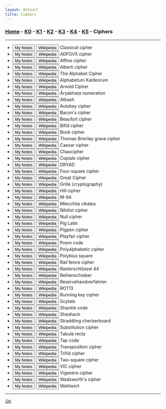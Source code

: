 ```yaml
---
layout: default
title: Ciphers
---
```


### [Home](../README.md) - [K0](./K0.md) - [K1](./K1.md) - [K2](./K2.md) - [K3](./K3.md) - [K4](./K4.md) - [K5](./K5.md) - Ciphers

---

*  <button name="button" onclick="./classical_cipher.md" href="./classical_cipher.md">My Notes</button>  <button name="button" onclick="https://en.wikipedia.org//wiki/Classical_cipher" href="https://en.wikipedia.org//wiki/Classical_cipher">Wikipedia</button>  Classical cipher
*  <button name="button" onclick="./adfgvx_cipher.md" href="./adfgvx_cipher.md">My Notes</button>  <button name="button" onclick="https://en.wikipedia.org//wiki/ADFGVX_cipher" href="https://en.wikipedia.org//wiki/ADFGVX_cipher">Wikipedia</button>  ADFGVX cipher
*  <button name="button" onclick="./affine_cipher.md" href="./affine_cipher.md">My Notes</button>  <button name="button" onclick="https://en.wikipedia.org//wiki/Affine_cipher" href="https://en.wikipedia.org//wiki/Affine_cipher">Wikipedia</button>  Affine cipher
*  <button name="button" onclick="./alberti_cipher.md" href="./alberti_cipher.md">My Notes</button>  <button name="button" onclick="https://en.wikipedia.org//wiki/Alberti_cipher" href="https://en.wikipedia.org//wiki/Alberti_cipher">Wikipedia</button>  Alberti cipher
*  <button name="button" onclick="./the_alphabet_cipher.md" href="./the_alphabet_cipher.md">My Notes</button>  <button name="button" onclick="https://en.wikipedia.org//wiki/The_Alphabet_Cipher" href="https://en.wikipedia.org//wiki/The_Alphabet_Cipher">Wikipedia</button>  The Alphabet Cipher
*  <button name="button" onclick="./alphabetum_kaldeorum.md" href="./alphabetum_kaldeorum.md">My Notes</button>  <button name="button" onclick="https://en.wikipedia.org//wiki/Alphabetum_Kaldeorum" href="https://en.wikipedia.org//wiki/Alphabetum_Kaldeorum">Wikipedia</button>  Alphabetum Kaldeorum
*  <button name="button" onclick="./arnold_cipher.md" href="./arnold_cipher.md">My Notes</button>  <button name="button" onclick="https://en.wikipedia.org//wiki/Arnold_Cipher" href="https://en.wikipedia.org//wiki/Arnold_Cipher">Wikipedia</button>  Arnold Cipher
*  <button name="button" onclick="./Āryabhaṭa_numeration.md" href="./Āryabhaṭa_numeration.md">My Notes</button>  <button name="button" onclick="https://en.wikipedia.org//wiki/%C4%80ryabha%E1%B9%ADa_numeration" href="https://en.wikipedia.org//wiki/%C4%80ryabha%E1%B9%ADa_numeration">Wikipedia</button>  Āryabhaṭa numeration
*  <button name="button" onclick="./atbash.md" href="./atbash.md">My Notes</button>  <button name="button" onclick="https://en.wikipedia.org//wiki/Atbash" href="https://en.wikipedia.org//wiki/Atbash">Wikipedia</button>  Atbash
*  <button name="button" onclick="./autokey_cipher.md" href="./autokey_cipher.md">My Notes</button>  <button name="button" onclick="https://en.wikipedia.org//wiki/Autokey_cipher" href="https://en.wikipedia.org//wiki/Autokey_cipher">Wikipedia</button>  Autokey cipher
*  <button name="button" onclick="./bacon's_cipher.md" href="./bacon's_cipher.md">My Notes</button>  <button name="button" onclick="https://en.wikipedia.org//wiki/Bacon%27s_cipher" href="https://en.wikipedia.org//wiki/Bacon%27s_cipher">Wikipedia</button>  Bacon's cipher
*  <button name="button" onclick="./beaufort_cipher.md" href="./beaufort_cipher.md">My Notes</button>  <button name="button" onclick="https://en.wikipedia.org//wiki/Beaufort_cipher" href="https://en.wikipedia.org//wiki/Beaufort_cipher">Wikipedia</button>  Beaufort cipher
*  <button name="button" onclick="./bifid_cipher.md" href="./bifid_cipher.md">My Notes</button>  <button name="button" onclick="https://en.wikipedia.org//wiki/Bifid_cipher" href="https://en.wikipedia.org//wiki/Bifid_cipher">Wikipedia</button>  Bifid cipher
*  <button name="button" onclick="./book_cipher.md" href="./book_cipher.md">My Notes</button>  <button name="button" onclick="https://en.wikipedia.org//wiki/Book_cipher" href="https://en.wikipedia.org//wiki/Book_cipher">Wikipedia</button>  Book cipher
*  <button name="button" onclick="./thomas_brierley_grave_cipher.md" href="./thomas_brierley_grave_cipher.md">My Notes</button>  <button name="button" onclick="https://en.wikipedia.org//wiki/Thomas_Brierley_grave_cipher" href="https://en.wikipedia.org//wiki/Thomas_Brierley_grave_cipher">Wikipedia</button>  Thomas Brierley grave cipher
*  <button name="button" onclick="./caesar_cipher.md" href="./caesar_cipher.md">My Notes</button>  <button name="button" onclick="https://en.wikipedia.org//wiki/Caesar_cipher" href="https://en.wikipedia.org//wiki/Caesar_cipher">Wikipedia</button>  Caesar cipher
*  <button name="button" onclick="./chaocipher.md" href="./chaocipher.md">My Notes</button>  <button name="button" onclick="https://en.wikipedia.org//wiki/Chaocipher" href="https://en.wikipedia.org//wiki/Chaocipher">Wikipedia</button>  Chaocipher
*  <button name="button" onclick="./copiale_cipher.md" href="./copiale_cipher.md">My Notes</button>  <button name="button" onclick="https://en.wikipedia.org//wiki/Copiale_cipher" href="https://en.wikipedia.org//wiki/Copiale_cipher">Wikipedia</button>  Copiale cipher
*  <button name="button" onclick="./dryad.md" href="./dryad.md">My Notes</button>  <button name="button" onclick="https://en.wikipedia.org//wiki/DRYAD" href="https://en.wikipedia.org//wiki/DRYAD">Wikipedia</button>  DRYAD
*  <button name="button" onclick="./four_square_cipher.md" href="./four_square_cipher.md">My Notes</button>  <button name="button" onclick="https://en.wikipedia.org//wiki/Four-square_cipher" href="https://en.wikipedia.org//wiki/Four-square_cipher">Wikipedia</button>  Four-square cipher
*  <button name="button" onclick="./great_cipher.md" href="./great_cipher.md">My Notes</button>  <button name="button" onclick="https://en.wikipedia.org//wiki/Great_Cipher" href="https://en.wikipedia.org//wiki/Great_Cipher">Wikipedia</button>  Great Cipher
*  <button name="button" onclick="./grille_(cryptography).md" href="./grille_(cryptography).md">My Notes</button>  <button name="button" onclick="https://en.wikipedia.org//wiki/Grille_(cryptography)" href="https://en.wikipedia.org//wiki/Grille_(cryptography)">Wikipedia</button>  Grille (cryptography)
*  <button name="button" onclick="./hill_cipher.md" href="./hill_cipher.md">My Notes</button>  <button name="button" onclick="https://en.wikipedia.org//wiki/Hill_cipher" href="https://en.wikipedia.org//wiki/Hill_cipher">Wikipedia</button>  Hill cipher
*  <button name="button" onclick="./m_94.md" href="./m_94.md">My Notes</button>  <button name="button" onclick="https://en.wikipedia.org//wiki/M-94" href="https://en.wikipedia.org//wiki/M-94">Wikipedia</button>  M-94
*  <button name="button" onclick="./mlecchita_vikalpa.md" href="./mlecchita_vikalpa.md">My Notes</button>  <button name="button" onclick="https://en.wikipedia.org//wiki/Mlecchita_vikalpa" href="https://en.wikipedia.org//wiki/Mlecchita_vikalpa">Wikipedia</button>  Mlecchita vikalpa
*  <button name="button" onclick="./nihilist_cipher.md" href="./nihilist_cipher.md">My Notes</button>  <button name="button" onclick="https://en.wikipedia.org//wiki/Nihilist_cipher" href="https://en.wikipedia.org//wiki/Nihilist_cipher">Wikipedia</button>  Nihilist cipher
*  <button name="button" onclick="./null_cipher.md" href="./null_cipher.md">My Notes</button>  <button name="button" onclick="https://en.wikipedia.org//wiki/Null_cipher" href="https://en.wikipedia.org//wiki/Null_cipher">Wikipedia</button>  Null cipher
*  <button name="button" onclick="./pig_latin.md" href="./pig_latin.md">My Notes</button>  <button name="button" onclick="https://en.wikipedia.org//wiki/Pig_Latin" href="https://en.wikipedia.org//wiki/Pig_Latin">Wikipedia</button>  Pig Latin
*  <button name="button" onclick="./pigpen_cipher.md" href="./pigpen_cipher.md">My Notes</button>  <button name="button" onclick="https://en.wikipedia.org//wiki/Pigpen_cipher" href="https://en.wikipedia.org//wiki/Pigpen_cipher">Wikipedia</button>  Pigpen cipher
*  <button name="button" onclick="./playfair_cipher.md" href="./playfair_cipher.md">My Notes</button>  <button name="button" onclick="https://en.wikipedia.org//wiki/Playfair_cipher" href="https://en.wikipedia.org//wiki/Playfair_cipher">Wikipedia</button>  Playfair cipher
*  <button name="button" onclick="./poem_code.md" href="./poem_code.md">My Notes</button>  <button name="button" onclick="https://en.wikipedia.org//wiki/Poem_code" href="https://en.wikipedia.org//wiki/Poem_code">Wikipedia</button>  Poem code
*  <button name="button" onclick="./polyalphabetic_cipher.md" href="./polyalphabetic_cipher.md">My Notes</button>  <button name="button" onclick="https://en.wikipedia.org//wiki/Polyalphabetic_cipher" href="https://en.wikipedia.org//wiki/Polyalphabetic_cipher">Wikipedia</button>  Polyalphabetic cipher
*  <button name="button" onclick="./polybius_square.md" href="./polybius_square.md">My Notes</button>  <button name="button" onclick="https://en.wikipedia.org//wiki/Polybius_square" href="https://en.wikipedia.org//wiki/Polybius_square">Wikipedia</button>  Polybius square
*  <button name="button" onclick="./rail_fence_cipher.md" href="./rail_fence_cipher.md">My Notes</button>  <button name="button" onclick="https://en.wikipedia.org//wiki/Rail_fence_cipher" href="https://en.wikipedia.org//wiki/Rail_fence_cipher">Wikipedia</button>  Rail fence cipher
*  <button name="button" onclick="./rasterschlüssel_44.md" href="./rasterschlüssel_44.md">My Notes</button>  <button name="button" onclick="https://en.wikipedia.org//wiki/Rasterschl%C3%BCssel_44" href="https://en.wikipedia.org//wiki/Rasterschl%C3%BCssel_44">Wikipedia</button>  Rasterschlüssel 44
*  <button name="button" onclick="./reihenschieber.md" href="./reihenschieber.md">My Notes</button>  <button name="button" onclick="https://en.wikipedia.org//wiki/Reihenschieber" href="https://en.wikipedia.org//wiki/Reihenschieber">Wikipedia</button>  Reihenschieber
*  <button name="button" onclick="./reservehandverfahren.md" href="./reservehandverfahren.md">My Notes</button>  <button name="button" onclick="https://en.wikipedia.org//wiki/Reservehandverfahren" href="https://en.wikipedia.org//wiki/Reservehandverfahren">Wikipedia</button>  Reservehandverfahren
*  <button name="button" onclick="./rot13.md" href="./rot13.md">My Notes</button>  <button name="button" onclick="https://en.wikipedia.org//wiki/ROT13" href="https://en.wikipedia.org//wiki/ROT13">Wikipedia</button>  ROT13
*  <button name="button" onclick="./running_key_cipher.md" href="./running_key_cipher.md">My Notes</button>  <button name="button" onclick="https://en.wikipedia.org//wiki/Running_key_cipher" href="https://en.wikipedia.org//wiki/Running_key_cipher">Wikipedia</button>  Running key cipher
*  <button name="button" onclick="./scytale.md" href="./scytale.md">My Notes</button>  <button name="button" onclick="https://en.wikipedia.org//wiki/Scytale" href="https://en.wikipedia.org//wiki/Scytale">Wikipedia</button>  Scytale
*  <button name="button" onclick="./shackle_code.md" href="./shackle_code.md">My Notes</button>  <button name="button" onclick="https://en.wikipedia.org//wiki/Shackle_code" href="https://en.wikipedia.org//wiki/Shackle_code">Wikipedia</button>  Shackle code
*  <button name="button" onclick="./sheshach.md" href="./sheshach.md">My Notes</button>  <button name="button" onclick="https://en.wikipedia.org//wiki/Sheshach" href="https://en.wikipedia.org//wiki/Sheshach">Wikipedia</button>  Sheshach
*  <button name="button" onclick="./straddling_checkerboard.md" href="./straddling_checkerboard.md">My Notes</button>  <button name="button" onclick="https://en.wikipedia.org//wiki/Straddling_checkerboard" href="https://en.wikipedia.org//wiki/Straddling_checkerboard">Wikipedia</button>  Straddling checkerboard
*  <button name="button" onclick="./substitution_cipher.md" href="./substitution_cipher.md">My Notes</button>  <button name="button" onclick="https://en.wikipedia.org//wiki/Substitution_cipher" href="https://en.wikipedia.org//wiki/Substitution_cipher">Wikipedia</button>  Substitution cipher
*  <button name="button" onclick="./tabula_recta.md" href="./tabula_recta.md">My Notes</button>  <button name="button" onclick="https://en.wikipedia.org//wiki/Tabula_recta" href="https://en.wikipedia.org//wiki/Tabula_recta">Wikipedia</button>  Tabula recta
*  <button name="button" onclick="./tap_code.md" href="./tap_code.md">My Notes</button>  <button name="button" onclick="https://en.wikipedia.org//wiki/Tap_code" href="https://en.wikipedia.org//wiki/Tap_code">Wikipedia</button>  Tap code
*  <button name="button" onclick="./transposition_cipher.md" href="./transposition_cipher.md">My Notes</button>  <button name="button" onclick="https://en.wikipedia.org//wiki/Transposition_cipher" href="https://en.wikipedia.org//wiki/Transposition_cipher">Wikipedia</button>  Transposition cipher
*  <button name="button" onclick="./trifid_cipher.md" href="./trifid_cipher.md">My Notes</button>  <button name="button" onclick="https://en.wikipedia.org//wiki/Trifid_cipher" href="https://en.wikipedia.org//wiki/Trifid_cipher">Wikipedia</button>  Trifid cipher
*  <button name="button" onclick="./two_square_cipher.md" href="./two_square_cipher.md">My Notes</button>  <button name="button" onclick="https://en.wikipedia.org//wiki/Two-square_cipher" href="https://en.wikipedia.org//wiki/Two-square_cipher">Wikipedia</button>  Two-square cipher
*  <button name="button" onclick="./vic_cipher.md" href="./vic_cipher.md">My Notes</button>  <button name="button" onclick="https://en.wikipedia.org//wiki/VIC_cipher" href="https://en.wikipedia.org//wiki/VIC_cipher">Wikipedia</button>  VIC cipher
*  <button name="button" onclick="./vigenère_cipher.md" href="./vigenère_cipher.md">My Notes</button>  <button name="button" onclick="https://en.wikipedia.org//wiki/Vigen%C3%A8re_cipher" href="https://en.wikipedia.org//wiki/Vigen%C3%A8re_cipher">Wikipedia</button>  Vigenère cipher
*  <button name="button" onclick="./wadsworth's_cipher.md" href="./wadsworth's_cipher.md">My Notes</button>  <button name="button" onclick="https://en.wikipedia.org//wiki/Wadsworth%27s_cipher" href="https://en.wikipedia.org//wiki/Wadsworth%27s_cipher">Wikipedia</button>  Wadsworth's cipher
*  <button name="button" onclick="./wahlwort.md" href="./wahlwort.md">My Notes</button>  <button name="button" onclick="https://en.wikipedia.org//wiki/Wahlwort" href="https://en.wikipedia.org//wiki/Wahlwort">Wikipedia</button>  Wahlwort

---

[Up](../README.md)
